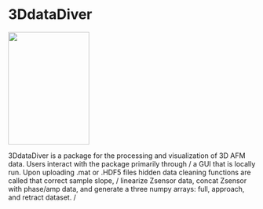 # 3DdataDiver

<img src="https://raw.githubusercontent.com/EdwardZheng0312/VisualanalysisAFM/master/doc/deep-diver.png" width="165" height="229">

3DdataDiver is a package for the processing and visualization of 3D AFM data.  Users interact with the package primarily through /
a GUI that is locally run.  Upon uploading .mat or .HDF5 files hidden data cleaning functions are called that correct sample slope, /
linearize Zsensor data, concat Zsensor with phase/amp data, and generate a three numpy arrays: full, approach, and retract dataset. /
 
